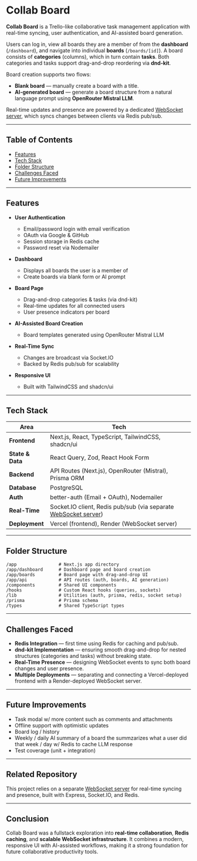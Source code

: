 # Collab Board

**Collab Board** is a Trello-like collaborative task management application with real-time syncing, user authentication, and AI-assisted board generation.

Users can log in, view all boards they are a member of from the **dashboard** (`/dashboard`), and navigate into individual **boards** (`/boards/[id]`).
A board consists of **categories** (columns), which in turn contain **tasks**. Both categories and tasks support drag-and-drop reordering via **dnd-kit**.

Board creation supports two flows:

* **Blank board** — manually create a board with a title.
* **AI-generated board** — generate a board structure from a natural language prompt using **OpenRouter Mistral LLM**.

Real-time updates and presence are powered by a dedicated [WebSocket server](LINK_TO_WEBSOCKET_REPO), which syncs changes between clients via Redis pub/sub.

---

## Table of Contents

* [Features](#features)
* [Tech Stack](#tech-stack)
* [Folder Structure](#folder-structure)
* [Challenges Faced](#challenges-faced)
* [Future Improvements](#future-improvements)

---

## Features

* **User Authentication**

  * Email/password login with email verification
  * OAuth via Google & GitHub
  * Session storage in Redis cache
  * Password reset via Nodemailer
* **Dashboard**

  * Displays all boards the user is a member of
  * Create boards via blank form or AI prompt
* **Board Page**

  * Drag-and-drop categories & tasks (via dnd-kit)
  * Real-time updates for all connected users
  * User presence indicators per board
* **AI-Assisted Board Creation**

  * Board templates generated using OpenRouter Mistral LLM
* **Real-Time Sync**

  * Changes are broadcast via Socket.IO
  * Backed by Redis pub/sub for scalability
* **Responsive UI**

  * Built with TailwindCSS and shadcn/ui

---

## Tech Stack

| Area             | Tech                                                                                      |
| ---------------- | ----------------------------------------------------------------------------------------- |
| **Frontend**     | Next.js, React, TypeScript, TailwindCSS, shadcn/ui                                        |
| **State & Data** | React Query, Zod, React Hook Form                                                         |
| **Backend**      | API Routes (Next.js), OpenRouter (Mistral), Prisma ORM                                    |
| **Database**     | PostgreSQL                                                                                |
| **Auth**         | better-auth (Email + OAuth), Nodemailer                                                   |
| **Real-Time**    | Socket.IO client, Redis pub/sub (via separate [WebSocket server](https://github.com/milljo3/collab-board-websocket-server)) |
| **Deployment**   | Vercel (frontend), Render (WebSocket server)                                              |

---

## Folder Structure

```
/app                # Next.js app directory
/app/dashboard      # Dashboard page and board creation
/app/boards         # Board page with drag-and-drop UI
/app/api            # API routes (auth, boards, AI generation)
/components         # Shared UI components
/hooks              # Custom React hooks (queries, sockets)
/lib                # Utilities (auth, prisma, redis, socket setup)
/prisma             # Prisma schema
/types              # Shared TypeScript types
```

---

## Challenges Faced

* **Redis Integration** — first time using Redis for caching and pub/sub.
* **dnd-kit Implementation** — ensuring smooth drag-and-drop for nested structures (categories and tasks) without breaking state.
* **Real-Time Presence** — designing WebSocket events to sync both board changes and user presence.
* **Multiple Deployments** — separating and connecting a Vercel-deployed frontend with a Render-deployed WebSocket server.

---

## Future Improvements

* Task modal w/ more content such as comments and attachments
* Offline support with optimistic updates
* Board log / history
* Weekly / daily AI summary of a board the summzarizes what a user did that week / day w/ Redis to cache LLM response
* Test coverage (unit + integration)

---

## Related Repository

This project relies on a separate [WebSocket server](https://github.com/milljo3/collab-board-websocket-server) for real-time syncing and presence, built with Express, Socket.IO, and Redis.

---

## Conclusion

Collab Board was a fullstack exploration into **real-time collaboration**, **Redis caching**, and **scalable WebSocket infrastructure**.
It combines a modern, responsive UI with AI-assisted workflows, making it a strong foundation for future collaborative productivity tools.
